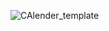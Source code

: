 ![CAlender_template](https://github.com/rmondal-official/GUI-Calender/assets/78198704/68c595be-5341-4296-b462-bb9af6160b4e)
